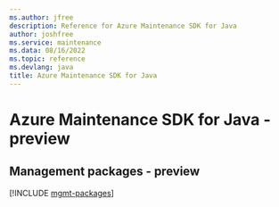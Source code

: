 ```yaml
---
ms.author: jfree
description: Reference for Azure Maintenance SDK for Java
author: joshfree
ms.service: maintenance
ms.data: 08/16/2022
ms.topic: reference
ms.devlang: java
title: Azure Maintenance SDK for Java
---
```

# Azure Maintenance SDK for Java - preview

## Management packages - preview
[!INCLUDE [mgmt-packages](maintenance-mgmt-index.md)]